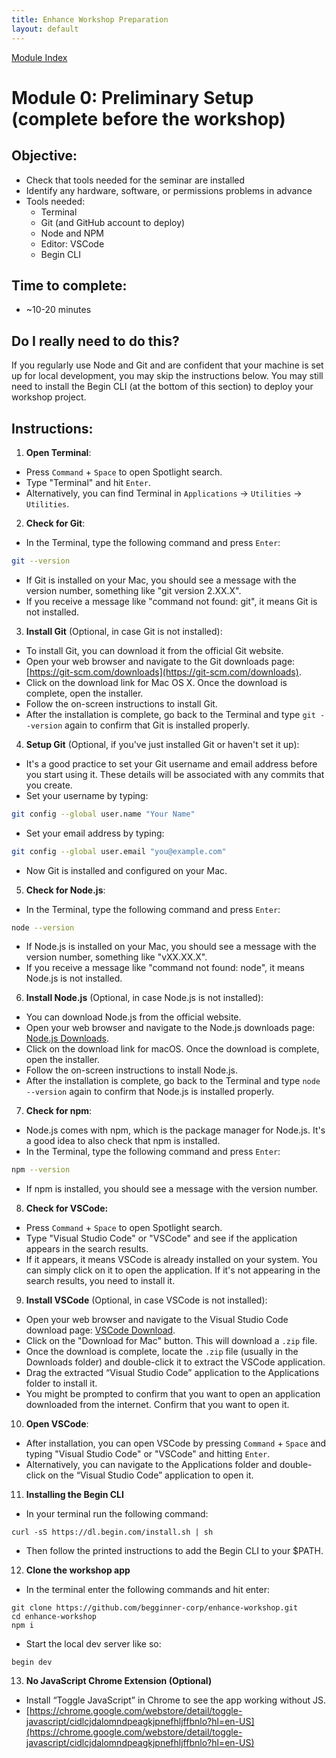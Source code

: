 ```yaml
---
title: Enhance Workshop Preparation
layout: default
---
```


[Module Index](/)

# Module 0: Preliminary Setup (complete before the workshop)

## Objective:


* Check that tools needed for the seminar are installed
* Identify any hardware, software, or permissions problems in advance
* Tools needed:
    * Terminal
    * Git (and GitHub account to deploy)
    * Node and NPM
    * Editor: VSCode
    * Begin CLI


## Time to complete: 

* ~10-20 minutes


## Do I really need to do this?

If you regularly use Node and Git and are confident that your machine is set up for local development, you may skip the instructions below.
You may still need to install the Begin CLI (at the bottom of this section) to deploy your workshop project. 


## Instructions:



1.  **Open Terminal**:
  * Press `Command` + `Space` to open Spotlight search.
  * Type "Terminal" and hit `Enter`.
  * Alternatively, you can find Terminal in `Applications` -> `Utilities` -> `Utilities`.

2. **Check for Git**:
  * In the Terminal, type the following command and press `Enter`:
  ``` bash
  git --version
  ```
  * If Git is installed on your Mac, you should see a message with the version number, something like "git version 2.XX.X".
  * If you receive a message like "command not found: git", it means Git is not installed.

3. **Install Git** (Optional, in case Git is not installed):
  * To install Git, you can download it from the official Git website.
  * Open your web browser and navigate to the Git downloads page: [https://git-scm.com/downloads](https://git-scm.com/downloads).
  * Click on the download link for Mac OS X. Once the download is complete, open the installer.
  * Follow the on-screen instructions to install Git.
  * After the installation is complete, go back to the Terminal and type `git --version` again to confirm that Git is installed properly.

4. **Setup Git** (Optional, if you've just installed Git or haven't set it up):
  * It's a good practice to set your Git username and email address before you start using it. These details will be associated with any commits that you create.
  * Set your username by typing:
  ```bash
  git config --global user.name "Your Name"
  ```
  * Set your email address by typing:
  ```bash
  git config --global user.email "you@example.com"
  ```
  *  Now Git is installed and configured on your Mac. 


5. **Check for Node.js**:
  * In the Terminal, type the following command and press `Enter`:
  ```bash
  node --version
  ```
  * If Node.js is installed on your Mac, you should see a message with the version number, something like "vXX.XX.X".
  * If you receive a message like "command not found: node", it means Node.js is not installed.

6. **Install Node.js** (Optional, in case Node.js is not installed):
  * You can download Node.js from the official website.
  * Open your web browser and navigate to the Node.js downloads page: [Node.js Downloads](https://nodejs.org/en/download/).
  * Click on the download link for macOS. Once the download is complete, open the installer.
  * Follow the on-screen instructions to install Node.js.
  * After the installation is complete, go back to the Terminal and type `node --version` again to confirm that Node.js is installed properly.

7. **Check for npm**:
  * Node.js comes with npm, which is the package manager for Node.js. It's a good idea to also check that npm is installed.
  * In the Terminal, type the following command and press `Enter`:
  ```bash
  npm --version
  ```
  * If npm is installed, you should see a message with the version number.

8. **Check for VSCode:**
  *  Press `Command` + `Space` to open Spotlight search.
  *  Type "Visual Studio Code" or "VSCode" and see if the application appears in the search results.
  * If it appears, it means VSCode is already installed on your system. You can simply click on it to open the application. If it's not appearing in the search results, you need to install it.

9. **Install VSCode** (Optional, in case VSCode is not installed):
  * Open your web browser and navigate to the Visual Studio Code download page: [VSCode Download](https://code.visualstudio.com/Download).
  * Click on the "Download for Mac" button. This will download a `.zip` file.
  * Once the download is complete, locate the `.zip` file (usually in the Downloads folder) and double-click it to extract the VSCode application.
  * Drag the extracted “Visual Studio Code” application to the Applications folder to install it.
  * You might be prompted to confirm that you want to open an application downloaded from the internet. Confirm that you want to open it.

10. **Open VSCode**:
  * After installation, you can open VSCode by pressing `Command` + `Space` and typing "Visual Studio Code" or "VSCode" and hitting `Enter`. 
  * Alternatively, you can navigate to the Applications folder and double-click on the “Visual Studio Code” application to open it.

11. **Installing the Begin CLI**
  * In your terminal run the following command:
  ```
  curl -sS https://dl.begin.com/install.sh | sh
  ```
  * Then follow the printed instructions to add the Begin CLI to your $PATH.

12. **Clone the workshop app**
  * In the terminal enter the following commands and hit enter:
  ```
  git clone https://github.com/begginner-corp/enhance-workshop.git
  cd enhance-workshop
  npm i
  ```
  * Start the local dev server like so:
  ```
  begin dev
  ```

13. **No JavaScript Chrome Extension (Optional)**
  * Install “Toggle JavaScript” in Chrome to see the app working without JS.
  * [https://chrome.google.com/webstore/detail/toggle-javascript/cidlcjdalomndpeagkjpnefhljffbnlo?hl=en-US](https://chrome.google.com/webstore/detail/toggle-javascript/cidlcjdalomndpeagkjpnefhljffbnlo?hl=en-US)
